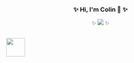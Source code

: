 <div align="center">
  <h3>✨ Hi, I'm Colin 👋 ✨</h3>
  ✨
  <a href="./UNLICENSE" target="blank"><img src="https://img.shields.io/github/stars/colinwilliams91?affiliations=OWNER%2CCOLLABORATOR&style=social"></img></a>
  ✨
</div>
<div>     
</div>
<br />
<p>
  <img width=50 height=50 src="https://cdn.jsdelivr.net/gh/devicons/devicon/icons/typescript/typescript-original.svg" />
</p>
<!--
**colinwilliams91/colinwilliams91** is a ✨ _special_ ✨ repository because its `README.md` (this file) appears on your GitHub profile.

Here are some ideas to get you started:

- 🔭 I’m currently working on ...
- 🌱 I’m currently learning ...
- 👯 I’m looking to collaborate on ...
- 🤔 I’m looking for help with ...
- 💬 Ask me about ...
- 📫 How to reach me: ...
- 😄 Pronouns: ...
- ⚡ Fun fact: ...
-->
